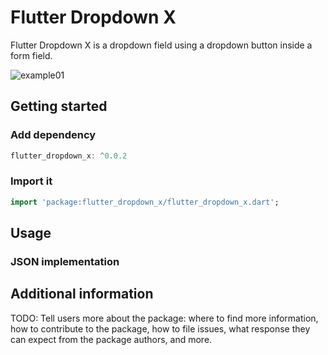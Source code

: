 # Flutter Dropdown X

 Flutter Dropdown X is a dropdown field using a dropdown button inside a form field.

![example01](https://user-images.githubusercontent.com/63371772/133370068-36577d3c-a86b-42d9-aefb-8882785f9240.gif)

## Getting started

### Add dependency

```dart
flutter_dropdown_x: ^0.0.2
```

### Import it

```dart
import 'package:flutter_dropdown_x/flutter_dropdown_x.dart';
```


## Usage

### JSON implementation 

## Additional information

TODO: Tell users more about the package: where to find more information, how to 
contribute to the package, how to file issues, what response they can expect 
from the package authors, and more.
